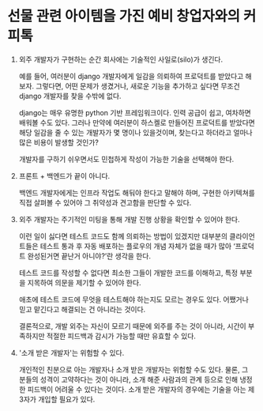 # 선물 관련 아이템을 가진 예비 창업자와의 커피톡

1. 외주 개발자가 구현하는 순간 회사에는 기술적인 사일로(silo)가 생긴다.

   예를 들어, 여러분이 django 개발자에게 일감을 의뢰하여 프로덕트를 받았다고 해보자. 그렇다면, 어떤 문제가 생겼거나, 새로운 기능을 추가하고 싶다면 무조건 django 개발자를 찾을 수밖에 없다.

   django는 매우 유명한 python 기반 프레임워크이다. 인력 공급이 쉽고, 여차하면 배워볼 수도 있다. 그러나 만약에 여러분이 하스켈로 만들어진 프로덕트를 받았다면 해당 일감을 줄 수 있는 개발자가 몇 명이나 있을것이며, 찾는다고 하더라고 얼마나 많은 비용이 발생할 것인가?

   개발자를 구하기 쉬우면서도 민첩하게 작성이 가능한 기술을 선택해야 한다.

2. 프론트 + 백엔드가 끝이 아니다.

   백엔드 개발자에게는 인프라 작업도 해둬야 한다고 말해야 하며, 구현한 아키텍쳐를 직접 살펴볼 수 있어야 그 취약성과 견고함을 판단할 수 있다.

3. 외주 개발자는 주기적인 미팅을 통해 개발 진행 상황을 확인할 수 있어야 한다.

   이런 일이 싫다면 테스트 코드도 함께 의뢰하는 방법이 있겠지만 대부분의 클라이언트들은 테스트 통과 후 자동 배포하는 플로우의 개념 자체가 없을 때가 많아 ‘프로덕트 완성된거면 끝난거 아니야?’란 생각을 한다.

   테스트 코드를 작성할 수 없다면 최소한 그들이 개발한 코드를 이해하고, 특정 부분을 지목하여 의문을 제기할 수 있어야 한다.

   애초에 테스트 코드에 무엇을 테스트해야 하는지도 모르는 경우도 있다. 어쨌거나 믿고 맡긴다고 해결되는 건 아니라는 것이다.

   결론적으로, 개발 외주는 자신이 모르기 때문에 외주를 주는 것이 아니라, 시간이 부족하지만 적절한 피드백과 감시가 가능할 때만 유효할 수 있다.

4. '소개 받은 개발자'는 위험할 수 있다.

   개인적인 친분으로 아는 개발자나 소개 받은 개발자는 위험할 수도 있다. 물론, 그 분들의 성격이 고약하다는 것이 아니라, 소개 해준 사람과의 관계 등으로 인해 냉정한 피드백이 어려울 수 있다는 것이다. 소개 받은 개발자의 경우에는 기술을 아는 제 3자가 개입할 필요가 있다.
